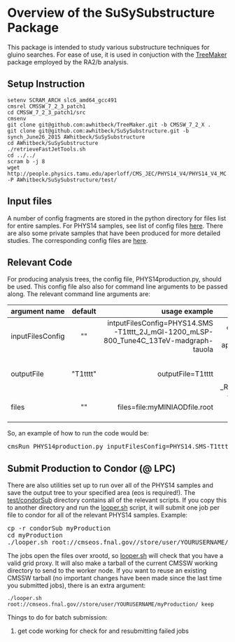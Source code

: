 # Overview of the SuSySubstructure Package

This package is intended to study various substructure techniques for gluino searches.  For ease 
of use, it is used in conjuction with the [TreeMaker](https://github.com/TreeMaker/TreeMaker/) package employed by the RA2/b analysis.  


## Setup Instruction

```
setenv SCRAM_ARCH slc6_amd64_gcc491
cmsrel CMSSW_7_2_3_patch1
cd CMSSW_7_2_3_patch1/src
cmsenv
git clone git@github.com:awhitbeck/TreeMaker.git -b CMSSW_7_2_X .
git clone git@github.com:awhitbeck/SuSySubstructure.git -b synch_June26_2015 AWhitbeck/SuSySubstructure
cd AWhitbeck/SuSySubstructure
./retrieveFastJetTools.sh
cd ../../
scram b -j 8
wget http://people.physics.tamu.edu/aperloff/CMS_JEC/PHYS14_V4/PHYS14_V4_MC.db -P AWhitbeck/SuSySubstructure/test/
```

## Input files

A number of config fragments
are stored in the python directory for files list for entire samples.  For PHYS14 samples, see list of config files [here](./python/PHYS14/).
There are also some private samples that have been produced for more detailed studies.  The corresponding
config files are [here](./python/privateSamples/).

## Relevant Code

For producing analysis trees, the config file, PHYS14production.py, should be used.  This config file also also
for command line arguments to be passed along.  The relevant command line arguments are:

| argument name     | default       | usage example        | comments        |
| ----------------- |:-------------:| --------------------:| ---------------:| 
| inputFilesConfig  | ""            | intputFilesConfig=PHYS14.SMS-T1tttt_2J_mGl-1200_mLSP-800_Tune4C_13TeV-madgraph-tauola | config file for inputs, automatically appended with _cff.py |
| outputFile        | "T1tttt"      | outputFile=T1tttt    | root file for outputs, automatically appended with _RA2AnalysisTree.root |
| files             | ""            | files=file:myMINIAODfile.root | This can be used for comma separated lists of files. |

So, an example of how to run the code would be:

<pre>
cmsRun PHYS14production.py inputFilesConfig=PHYS14.SMS-T1tttt_2J_mGl-1200_mLSP-800_Tune4C_13TeV-madgraph-tauola outputFile=T1tttt_mGl-1200_mLSP-800
</pre>

## Submit Production to Condor (@ LPC)

There are also utilities set up to run over all of the PHYS14 samples and save the output tree to your specified area (eos is required!).
The [test/condorSub](./test/condorSub) directory contains all of the relevant scripts.
If you copy this to another directory and run the [looper.sh](./test/condorSub/looper.sh) script, it will submit one job per file to condor for all of the relevant PHYS14 samples. Example:

<pre>
cp -r condorSub myProduction
cd myProduction
./looper.sh root://cmseos.fnal.gov//store/user/YOURUSERNAME/myProduction/
</pre>

The jobs open the files over xrootd, so [looper.sh](./test/condorSub/looper.sh) will check that you have a valid grid proxy.
It will also make a tarball of the current CMSSW working directory to send to the worker node.
If you want to reuse an existing CMSSW tarball (no important changes have been made since the last time you submitted jobs),
there is an extra argument:
```
./looper.sh root://cmseos.fnal.gov//store/user/YOURUSERNAME/myProduction/ keep
```

Things to do for batch submission:

1. get code working for check for and resubmitting failed jobs
